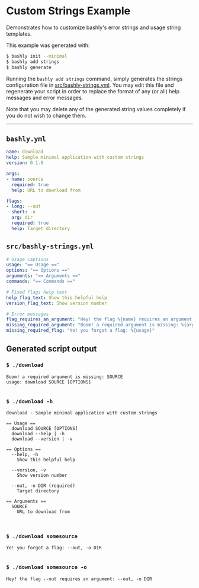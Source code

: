 # Custom Strings Example

Demonstrates how to customize bashly's error strings and usage string templates.

This example was generated with:

```bash
$ bashly init --minimal
$ bashly add strings
$ bashly generate
```

Running the `bashly add strings` command, simply generates  the strings
configuration file in [src/bashly-strings.yml](src/bashly-strings.yml). You may
edit this file and regenerate your script in order to replace the format of
any (or all) help messages and error messages.

Note that you may delete any of the generated string values completely if you do
not wish to change them.

<!-- include: src/bashly-strings.yml -->

-----

## `bashly.yml`

```yaml
name: download
help: Sample minimal application with custom strings
version: 0.1.0

args:
- name: source
  required: true
  help: URL to download from

flags:
- long: --out
  short: -o
  arg: dir
  required: true
  help: Target directory
```

## `src/bashly-strings.yml`

```yaml
# Usage captions
usage: "== Usage =="
options: "== Options =="
arguments: "== Arguments =="
commands: "== Commands =="

# Fixed flags help text
help_flag_text: Show this helpful help
version_flag_text: Show version number

# Error messages
flag_requires_an_argument: "Hey! the flag %{name} requires an argument: %{usage}"
missing_required_argument: "Boom! a required argument is missing: %{arg}\\nusage: %{usage}"
missing_required_flag: "Yo! you forgot a flag: %{usage}"


```


## Generated script output

### `$ ./download`

```shell
Boom! a required argument is missing: SOURCE
usage: download SOURCE [OPTIONS]


```

### `$ ./download -h`

```shell
download - Sample minimal application with custom strings

== Usage ==
  download SOURCE [OPTIONS]
  download --help | -h
  download --version | -v

== Options ==
  --help, -h
    Show this helpful help

  --version, -v
    Show version number

  --out, -o DIR (required)
    Target directory

== Arguments ==
  SOURCE
    URL to download from



```

### `$ ./download somesource`

```shell
Yo! you forgot a flag: --out, -o DIR


```

### `$ ./download somesource -o`

```shell
Hey! the flag --out requires an argument: --out, -o DIR


```



